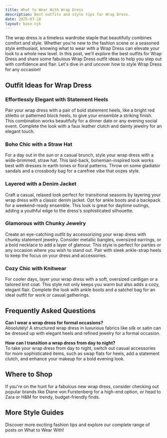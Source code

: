 ```yaml
---  
title: What to Wear With Wrap Dress  
description: Best outfits and style tips for Wrap Dress.  
date: 2025-07-18  
layout: base.njk  
---
```


The wrap dress is a timeless wardrobe staple that beautifully combines comfort and style. Whether you're new to the fashion scene or a seasoned style enthusiast, knowing what to wear with a Wrap Dress can elevate your look to a whole new level. In this post, we'll explore the best outfits for Wrap Dress and share some fabulous Wrap Dress outfit ideas to help you step out with confidence and flair. Let's dive in and uncover how to style Wrap Dress for any occasion!

## Outfit Ideas for Wrap Dress

### Effortlessly Elegant with Statement Heels  
Pair your wrap dress with a pair of bold statement heels, like a bright red stiletto or patterned block heels, to give your ensemble a striking finish. This combination works beautifully for a dinner date or any evening social event. Complete the look with a faux leather clutch and dainty jewelry for an elegant touch.

### Boho Chic with a Straw Hat  
For a day out in the sun or a casual brunch, style your wrap dress with a wide-brimmed, straw hat. This laid-back, bohemian-inspired look works best with dresses in earth tones or floral patterns. Throw on some gladiator sandals and a crossbody bag for a carefree vibe that oozes style.

### Layered with a Denim Jacket  
Craft a casual, relaxed look perfect for transitional seasons by layering your wrap dress with a classic denim jacket. Opt for ankle boots and a backpack for a weekend-ready ensemble. This look is great for daytime outings, adding a youthful edge to the dress's sophisticated silhouette.

### Glamorous with Chunky Jewelry  
Create an eye-catching outfit by accessorizing your wrap dress with chunky statement jewelry. Consider metallic bangles, oversized earrings, or a bold necklace to add a layer of glamour. This style is perfect for parties or any occasion where you wish to stand out. Pair with sleek ankle-strap heels to keep the focus on your dress and accessories.

### Cozy Chic with Knitwear  
For cooler days, layer your wrap dress with a soft, oversized cardigan or a tailored knit coat. This style not only keeps you warm but also adds a cozy, elegant flair. Complete the look with ankle boots and a satchel bag for an ideal outfit for work or casual gatherings.

## Frequently Asked Questions

**Can I wear a wrap dress for formal occasions?**  
Absolutely! A structured wrap dress in luxurious fabrics like silk or satin can be dressed up with elegant heels and refined jewelry for a formal occasion.

**How can I transition a wrap dress from day to night?**  
To take your wrap dress from day to night, switch out casual accessories for more sophisticated items, such as swap flats for heels, add a statement clutch, and enhance your makeup for a bold evening look.

## Where to Shop
If you're on the hunt for a fabulous new wrap dress, consider checking out popular brands like Diane von Furstenberg for a high-end option, or head to Zara or H&M for trendy, budget-friendly finds.

## More Style Guides  
Discover more exciting fashion tips and explore our complete range of posts on What to Wear With!